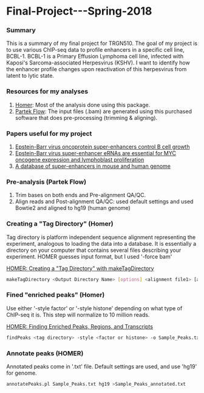 # Final-Project---Spring-2018

### Summary

This is a summary of my final project for TRGN510.
The goal of my project is to use various ChIP-seq data to profile enhancers in a specific cell line, BCBL-1.
BCBL-1 is a Primary Effusion Lymphoma cell line, infected with Kaposi's Sarcoma-associated Herpesvirus (KSHV). I want to identify how the enhancer profile changes upon reactivation of this herpesvirus from latent to lytic state.

### Resources for my analyses
1. [Homer](http://homer.ucsd.edu/homer/index.html): Most of the analysis done using this package.
2. [Partek Flow](http://www.partek.com/partekflow): The input files (.bam) are generated using this purchased software that does pre-processing (trimming & aligning).  

### Papers useful for my project
1. [Epstein-Barr virus oncoprotein super-enhancers control B cell growth](https://www.ncbi.nlm.nih.gov/pubmed/25639793) 
2. [Epstein-Barr virus super-enhancer eRNAs are essential for MYC oncogene expression and lymphoblast proliferation](https://www.ncbi.nlm.nih.gov/pubmed/27864512)    
3. [A database of super-enhancers in mouse and human genome](http://asntech.org/dbsuper/)

### Pre-analysis (Partek Flow) 
1. Trim bases on both ends and Pre-alignment QA/QC. 
2. Align reads and Post-alignment QA/QC: used default settings and used Bowtie2 and aligned to hg19 (human genome)

### Creating a "Tag Directory" (Homer)
Tag directory is  platform independent sequence alignment representing the experiment, analogous to loading the data into a database.  It is essentially a directory on your computer that contains several files describing your experiment. 
HOMER guesses input format, but I used '-force bam'

[HOMER: Creating a "Tag Directory" with makeTagDirectory](http://homer.ucsd.edu/homer/ngs/tagDir.html) 

```bash
makeTagDirectory <Output Directory Name> [options] <alignment file1> [alignment file 2] ...
```

### Fined "enriched peaks" (Homer)
Use either '-style factor' or '-style histone' depending on what type of ChIP-seq it is.
This step will normalize to 10 million reads.

[HOMER: Finding Enriched Peaks, Regions, and Transcripts](http://homer.ucsd.edu/homer/ngs/peaks.html) 

```bash
findPeaks <tag directory> -style <factor or histone> -o Sample_Peaks.txt -i <input tag directory>
```

### Annotate peaks (HOMER)
Annotated peaks come in '.txt' file. Default settings are used, and use 'hg19' for genome.

```bash
annotatePeaks.pl Sample_Peaks.txt hg19 >Sample_Peaks_annotated.txt
```
